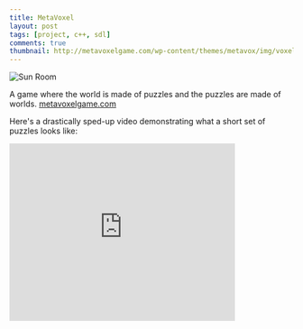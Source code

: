 ```yaml
---
title: MetaVoxel
layout: post
tags: [project, c++, sdl]
comments: true
thumbnail: http://metavoxelgame.com/wp-content/themes/metavox/img/voxels/sun-room.png
---
```


![Sun Room](http://metavoxelgame.com/wp-content/themes/metavox/img/voxels/sun-room.png)

A game where the world is made of puzzles and the puzzles are made of worlds.
[metavoxelgame.com](http://metavoxelgame.com/)

Here's a drastically sped-up video demonstrating what a short set of puzzles looks like:

<iframe width="400" height="315" src="https://www.youtube.com/embed/Y-gME_nfxLg" frameborder="0" allowfullscreen></iframe>